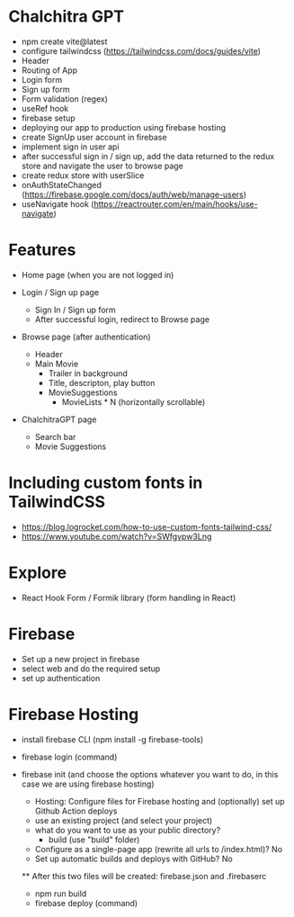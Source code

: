 # Chalchitra GPT

- npm create vite@latest
- configure tailwindcss (https://tailwindcss.com/docs/guides/vite)
- Header
- Routing of App
- Login form
- Sign up form
- Form validation (regex)
- useRef hook
- firebase setup
- deploying our app to production using firebase hosting
- create SignUp user account in firebase
- implement sign in user api
- after successful sign in / sign up, add the data returned to the redux store and navigate the user to browse page
- create redux store with userSlice
- onAuthStateChanged (https://firebase.google.com/docs/auth/web/manage-users)
- useNavigate hook (https://reactrouter.com/en/main/hooks/use-navigate)

# Features

- Home page (when you are not logged in)

- Login / Sign up page

  - Sign In / Sign up form
  - After successful login, redirect to Browse page

- Browse page (after authentication)

  - Header
  - Main Movie
    - Trailer in background
    - Title, descripton, play button
    - MovieSuggestions
      - MovieLists \* N (horizontally scrollable)

- ChalchitraGPT page
  - Search bar
  - Movie Suggestions

# Including custom fonts in TailwindCSS

- https://blog.logrocket.com/how-to-use-custom-fonts-tailwind-css/
- https://www.youtube.com/watch?v=SWfgvpw3Lng

# Explore

- React Hook Form / Formik library (form handling in React)

# Firebase

- Set up a new project in firebase
- select web and do the required setup
- set up authentication

# Firebase Hosting

- install firebase CLI (npm install -g firebase-tools)
- firebase login (command)
- firebase init (and choose the options whatever you want to do, in this case we are using firebase hosting)

  - Hosting: Configure files for Firebase hosting and (optionally) set up Github Action deploys
  - use an existing project (and select your project)
  - what do you want to use as your public directory?
    - build (use "build" folder)
  - Configure as a single-page app (rewrite all urls to /index.html)? No
  - Set up automatic builds and deploys with GitHub? No

  \*\* After this two files will be created: firebase.json and .firebaserc

  - npm run build
  - firebase deploy (command)
